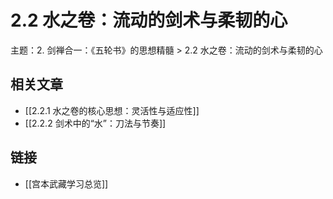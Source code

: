 # 2.2 水之卷：流动的剑术与柔韧的心

主题：2. 剑禅合一：《五轮书》的思想精髓 > 2.2 水之卷：流动的剑术与柔韧的心

## 相关文章

- [[2.2.1 水之卷的核心思想：灵活性与适应性]]
- [[2.2.2 剑术中的“水”：刀法与节奏]]

## 链接

- [[宫本武藏学习总览]]
